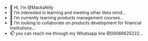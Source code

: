 - 👋 Hi, I’m @Mackafelly
- 👀 I’m interested in learning and meeting other likes mind...
- 🌱 I’m currently learning products management courses...
- 💞️ I’m looking to collaborate on products development for financial institutions...
- 📫 you can reach me through my Whatsapp line @09066625222...

<!---
Mackafelly/Mackafelly is a ✨ special ✨ repository because its `README.md` (this file) appears on your GitHub profile.
You can click the Preview link to take a look at your changes.
--->

